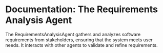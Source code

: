 # Documentation: The Requirements Analysis Agent

The RequirementsAnalysisAgent gathers and analyzes software requirements from stakeholders, ensuring that the system meets user needs. It interacts with other agents to validate and refine requirements.